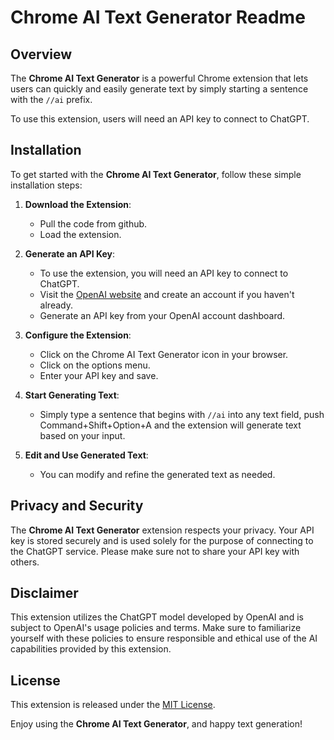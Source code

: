 # Chrome AI Text Generator Readme

## Overview

The **Chrome AI Text Generator** is a powerful Chrome extension that lets users can quickly and easily generate text by simply starting a sentence with the `//ai` prefix.

To use this extension, users will need an API key to connect to ChatGPT.

## Installation

To get started with the **Chrome AI Text Generator**, follow these simple installation steps:

1. **Download the Extension**:
   - Pull the code from github.
   - Load the extension.

2. **Generate an API Key**:
   - To use the extension, you will need an API key to connect to ChatGPT.
   - Visit the [OpenAI website](https://www.openai.com) and create an account if you haven't already.
   - Generate an API key from your OpenAI account dashboard.

3. **Configure the Extension**:
   - Click on the Chrome AI Text Generator icon in your browser.
   - Click on the options menu.
   - Enter your API key and save.

4. **Start Generating Text**:
   - Simply type a sentence that begins with `//ai` into any text field, push Command+Shift+Option+A and the extension will generate text based on your input.

5. **Edit and Use Generated Text**:
   - You can modify and refine the generated text as needed.

## Privacy and Security

The **Chrome AI Text Generator** extension respects your privacy. Your API key is stored securely and is used solely for the purpose of connecting to the ChatGPT service. Please make sure not to share your API key with others.

## Disclaimer

This extension utilizes the ChatGPT model developed by OpenAI and is subject to OpenAI's usage policies and terms. Make sure to familiarize yourself with these policies to ensure responsible and ethical use of the AI capabilities provided by this extension.

## License

This extension is released under the [MIT License](LICENSE.md).

Enjoy using the **Chrome AI Text Generator**, and happy text generation!

